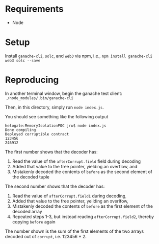 # Requirements

* Node

# Setup

Install `ganache-cli`, `solc`, and `web3` via npm, i.e., `npm install ganache-cli web3 solc --save`

# Reproducing

In another terminal window, begin the ganache test client: `./node_modules/.bin/ganache-cli`

Then, in this directory, simply run `node index.js`.

You should see something like the following output

    helogale:MemoryIsolationPOC jrw$ node index.js
	Done compiling
    Deployed corruptible contract
    123456
	246912

The first number shows that the decoder has:
1. Read the value of the `afterCorrupt.field` field during decoding
2. Added that value to the free pointer, yielding an overflow, and
3. Mistakenly decoded the contents of `before` as the second element of the decoded tuple

The second number shows that the decoder has:
1. Read the value of `afterCorrupt.field1` during decoding,
2. Added that value to the free pointer, yeilding an overlfow,
3. Mistakenly decoded the contents of `before` as the first element of the decoded array
4. Repeated steps 1-3, but instead reading `afterCorrupt.field2`, thereby copying `before` again

The number shown is the sum of the first elements of the two arrays decoded out of `corrupt`, i.e. 123456 * 2.

